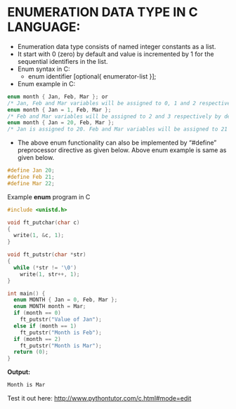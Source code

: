 # ENUMERATION DATA TYPE IN C LANGUAGE:
- Enumeration data type consists of named integer constants as a list.
- It start with 0 (zero) by default and value is incremented by 1 for the sequential identifiers in the list.
- Enum syntax in C:
	- enum identifier [optional{ enumerator-list }];
- Enum example in C: 
```c
enum month { Jan, Feb, Mar }; or
/* Jan, Feb and Mar variables will be assigned to 0, 1 and 2 respectively by default */
enum month { Jan = 1, Feb, Mar };
/* Feb and Mar variables will be assigned to 2 and 3 respectively by default */
enum month { Jan = 20, Feb, Mar };
/* Jan is assigned to 20. Feb and Mar variables will be assigned to 21 and 22 respectively by default */
```

- The above enum functionality can also be implemented by “#define” preprocessor directive as given below. Above enum example is same as given below.

```c
#define Jan 20;
#define Feb 21;
#define Mar 22;
```

Example **enum** program in C
```c
#include <unistd.h>

void ft_putchar(char c)
{
  write(1, &c, 1);
}

void ft_putstr(char *str)
{
  while (*str != '\0')
    write(1, str++, 1);
}

int main() {
  enum MONTH { Jan = 0, Feb, Mar };
  enum MONTH month = Mar;
  if (month == 0)
    ft_putstr("Value of Jan");
  else if (month == 1)
    ft_putstr("Month is Feb");
  if (month == 2)
    ft_putstr("Month is Mar");
  return (0);
}
```

**Output:**
```c
Month is Mar
```
Test it out here:
http://www.pythontutor.com/c.html#mode=edit
